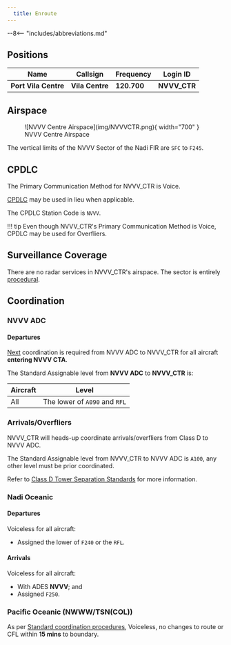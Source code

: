 ```yaml
---
  title: Enroute
---
```


--8<-- "includes/abbreviations.md"

## Positions

| Name                    | Callsign         | Frequency | Login ID    |
| ----------------------- | --------- | ---------------- | --------- |
| **Port Vila Centre**	| **Vila Centre**| **120.700** | **NVVV_CTR** | 

## Airspace
<figure markdown>
![NVVV Centre Airspace](img/NVVVCTR.png){ width="700" }
  <figcaption>NVVV Centre Airspace</figcaption>
</figure>

The vertical limits of the NVVV Sector of the Nadi FIR are `SFC` to `F245`.

<!--- ## Reclassifications - No reclassification, NVVV must top-down --->
<!--- ## Special Positions
## Extending --->
## CPDLC
The Primary Communication Method for NVVV_CTR is Voice.

[CPDLC](../../../client/cpdlc) may be used in lieu when applicable.

The CPDLC Station Code is `NVVV`.

!!! tip
    Even though NVVV_CTR's Primary Communication Method is Voice, CPDLC may be used for Overfliers.

<!--- ## Sector Responsibilities
## Sequencing
## Runway Modes--->
## Surveillance Coverage
There are no radar services in NVVV_CTR's airspace. The sector is entirely [procedural](../../../separation-standards/procedural/).
<!--## STAR Clearances
## STAR Clearance Expectation -->
## Coordination
### NVVV ADC
#### Departures
[Next](../../controller-skills/coordination.md#next) coordination is required from NVVV ADC to NVVV_CTR for all aircraft **entering NVVV CTA**.

The Standard Assignable level from **NVVV ADC** to **NVVV_CTR** is:

| Aircraft | Level |
| -------- | ----- |
| All | The lower of `A090` and `RFL` |

### Arrivals/Overfliers
NVVV_CTR will heads-up coordinate arrivals/overfliers from Class D to NVVV ADC. 

The Standard Assignable level from NVVV_CTR to NVVV ADC is `A100`, any other level must be prior coordinated.

Refer to [Class D Tower Separation Standards](../../../separation-standards/classd) for more information.

### Nadi Oceanic
#### Departures
Voiceless for all aircraft:

- Assigned the lower of `F240` or the `RFL`.

#### Arrivals
Voiceless for all aircraft:

- With ADES **NVVV**; and
- Assigned `F250`.

### Pacific Oceanic (NWWW/TSN(COL))
As per [Standard coordination procedures](../../controller-skills/coordination/#pacific-units), Voiceless, no changes to route or CFL within **15 mins** to boundary.